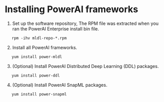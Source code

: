 # Installing PowerAI frameworks

1. Set up the software repository, The RPM file was extracted when you ran the PowerAI Enterprise install bin file.
```
   rpm -ihv mldl-repo-*.rpm  
```  

2. Install all PowerAI frameworks.
```
   yum install power-mldl
```  
3. (Optional) Install PowerAI Distributed Deep Learning (DDL) packages.
```
   yum install power-ddl
```
 
4. (Optional) Install PowerAI SnapML packages.
```
   yum install power-snapml
```
